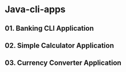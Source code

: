 # Java-cli-apps
## 01. Banking CLI Application
## 02. Simple Calculator Application
## 03. Currency Converter Application